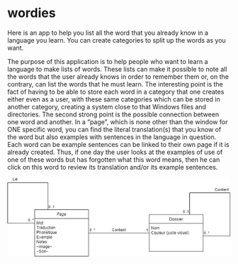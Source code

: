 # wordies
Here is an app to help you list all the word that you already know in a language you learn. You can create categories to split up the words as you want.

The purpose of this application is to help people who want to learn a language to make lists of words.
These lists can make it possible to note all the words that the user already knows in order to remember them or, on the contrary, can list the words that he must learn.
The interesting point is the fact of having to be able to store each word in a category that one creates either even as a user, with these same categories which can be stored in another category, creating a system close to that Windows files and directories.
The second strong point is the possible connection between one word and another. In a “page”, which is none other than the window for ONE specific word, you can find the literal translation(s) that you know of the word but also examples with sentences in the language in question. Each word can be example sentences can be linked to their own page if it is already created. Thus, if one day the user looks at the examples of use of one of these words but has forgotten what this word means, then he can click on this word to review its translation and/or its example sentences.

![image](wordies_arch.jpg)
